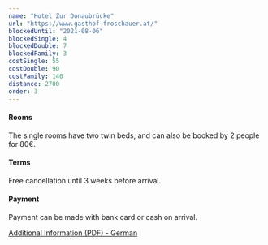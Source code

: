 ```yaml
---
name: "Hotel Zur Donaubrücke"
url: "https://www.gasthof-froschauer.at/"
blockedUntil: "2021-08-06"
blockedSingle: 4
blockedDouble: 7
blockedFamily: 3
costSingle: 55
costDouble: 90
costFamily: 140
distance: 2700
order: 3
---
```


#### Rooms

The single rooms have two twin beds, and can also be booked by 2 people for 80€.

#### Terms

Free cancellation until 3 weeks before arrival.

#### Payment

Payment can be made with bank card or cash on arrival.

<a href="https://www.gasthof-froschauer.at/downloads/Folder_%202017.pdf" target="_blank" rel="noreferrer">Additional Information (PDF) - German</a>
